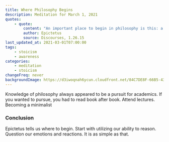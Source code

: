 ```yaml
---
title: Where Philosophy Begins
description: Meditation for March 1, 2021
quotes:
    - quote:
        content: "An important place to begin in philosophy is this: a clear perception of one's own ruling principle."
        author: Epictetus
        source: Discourses, 1.26.15
last_updated_at: 2021-03-01T07:00:00
tags:
    - stoicism
    - awareness
categories:
    - meditation
    - stoicism
changeFreq: never
backgroundImage: https://d3iwoqnah6ycun.cloudfront.net/84C7DE8F-66B5-439D-9FE2-0F0F4C51CF13.jpg
---
```


Knowledge of philosophy always appeared to be a pursuit for academics. If you wanted to pursue, you had to read book 
after book. Attend lectures. Becoming a minimalist

### Conclusion

Epictetus tells us where to begin. Start with utilizing our ability to reason. Question our emotions and reactions. It 
is as simple as that.
